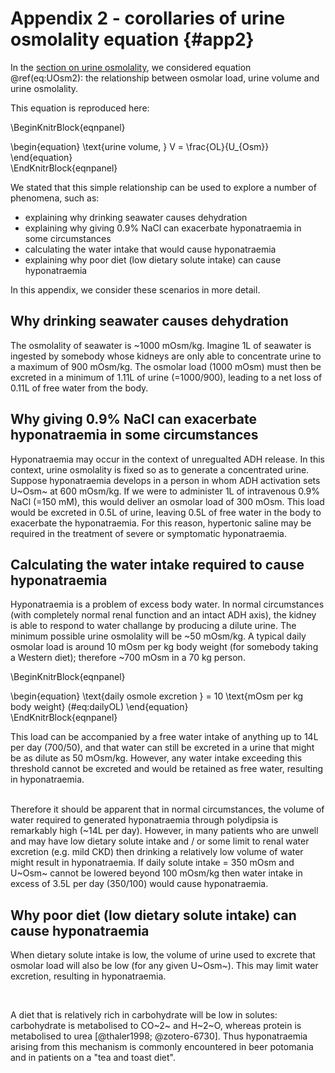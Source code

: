# Appendix 2 - corollaries of urine osmolality equation {#app2}

In the [section on urine osmolality](#UOsm), we considered equation \@ref(eq:UOsm2): the relationship between osmolar load, urine volume and urine osmolality.  

This equation is reproduced here:  

\BeginKnitrBlock{eqnpanel}<div class="eqnpanel">\begin{equation}
  \text{urine volume, } V = \frac{OL}{U_{Osm}}
\end{equation}
      </div>\EndKnitrBlock{eqnpanel}

We stated that this simple relationship can be used to explore a number of phenomena, such as:  

+ explaining why drinking seawater causes dehydration  
+ explaining why giving 0.9% NaCl can exacerbate hyponatraemia in some circumstances  
+ calculating the water intake that would cause hyponatraemia  
+ explaining why poor diet (low dietary solute intake) can cause hyponatraemia    

In this appendix, we consider these scenarios in more detail.  


## Why drinking seawater causes dehydration
The osmolality of seawater is ~1000 mOsm/kg.  Imagine 1L of seawater is ingested by somebody whose kidneys are only able to concentrate urine to a maximum of 900 mOsm/kg.  The osmolar load (1000 mOsm) must then be excreted in a minimum of 1.11L of urine (=1000/900), leading to a net loss of 0.11L of free water from the body.

## Why giving 0.9% NaCl can exacerbate hyponatraemia in some circumstances
Hyponatraemia may occur in the context of unregualted ADH release. In this context, urine osmolality is fixed so as to generate a concentrated urine. Suppose hyponatraemia develops in a person in whom ADH activation sets U~Osm~ at 600 mOsm/kg. If we were to administer 1L of intravenous 0.9% NaCl (=150 mM),  this would deliver an osmolar load of 300 mOsm. This load would be excreted in 0.5L of urine, leaving 0.5L of free water in the body to exacerbate the hyponatraemia. For this reason, hypertonic saline may be required in the treatment of severe or symptomatic hyponatraemia. 

## Calculating the water intake required to cause hyponatraemia
Hyponatraemia is a problem of excess body water.  In normal circumstances (with completely normal renal function and an intact ADH axis), the kidney is able to respond to water challange by producing a dilute urine.  The minimum possible urine osmolality will be ~50 mOsm/kg.  A typical daily osmolar load is around 10 mOsm per kg body weight (for somebody taking a Western diet); therefore ~700 mOsm in a 70 kg person. 

\BeginKnitrBlock{eqnpanel}<div class="eqnpanel">\begin{equation}
  \text{daily osmole excretion } = 10 \text{mOsm per kg body weight}
  (\#eq:dailyOL)
\end{equation}</div>\EndKnitrBlock{eqnpanel}

This load can be accompanied by a free water intake of anything up to 14L per day (700/50), and that water can still be excreted in a urine that might be as dilute as 50 mOsm/kg. However, any water intake exceeding this threshold cannot be excreted and would be retained as free water, resulting in hyponatraemia.   
<br>

Therefore it should be apparent that in normal circumstances, the volume of water required to generated hyponatraemia through polydipsia is remarkably high (~14L per day).  However, in many patients who are unwell and may have low dietary solute intake and / or some limit to renal water excretion (e.g. mild CKD) then drinking a relatively low volume of water might result in hyponatraemia.  If daily solute intake = 350 mOsm and U~Osm~ cannot be lowered beyond 100 mOsm/kg then water intake in excess of 3.5L per day (350/100) would cause hyponatraemia.

## Why poor diet (low dietary solute intake) can cause hyponatraemia  
When dietary solute intake is low, the volume of urine used to excrete that osmolar load will also be low (for any given U~Osm~). This may limit water excretion, resulting in hyponatraemia.   

<br>

A diet that is relatively rich in carbohydrate will be low in solutes: carbohydrate is metabolised to CO~2~ and H~2~O, whereas protein is metabolised to urea [@thaler1998; @zotero-6730].  Thus hyponatraemia arising from this mechanism is commonly encountered in beer potomania and in patients on a "tea and toast diet".  
